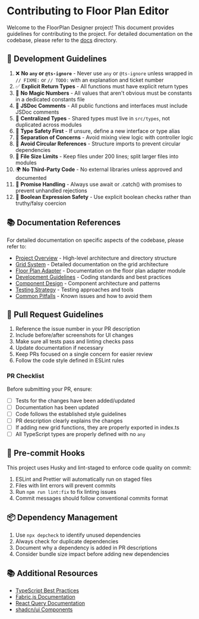 
# Contributing to Floor Plan Editor

Welcome to the FloorPlan Designer project! This document provides guidelines for contributing to the project. For detailed documentation on the codebase, please refer to the [docs](./docs) directory.

## 🚦 Development Guidelines

1. ❌ **No `any` or `@ts-ignore`** - Never use `any` or `@ts-ignore` unless wrapped in `// FIXME:` or `// TODO:` with an explanation and ticket number
2. ✅ **Explicit Return Types** - All functions must have explicit return types
3. 📐 **No Magic Numbers** - All values that aren't obvious must be constants in a dedicated constants file
4. 🧠 **JSDoc Comments** - All public functions and interfaces must include JSDoc comments
5. 🧱 **Centralized Types** - Shared types must live in `src/types`, not duplicated across modules
6. 🧪 **Type Safety First** - If unsure, define a new interface or type alias
7. 🚫 **Separation of Concerns** - Avoid mixing view logic with controller logic
8. 🔀 **Avoid Circular References** - Structure imports to prevent circular dependencies
9. 📏 **File Size Limits** - Keep files under 200 lines; split larger files into modules
10. 🌍 **No Third-Party Code** - No external libraries unless approved and documented
11. 🔄 **Promise Handling** - Always use await or .catch() with promises to prevent unhandled rejections
12. 🧮 **Boolean Expression Safety** - Use explicit boolean checks rather than truthy/falsy coercion

## 📚 Documentation References

For detailed documentation on specific aspects of the codebase, please refer to:

- [Project Overview](./docs/project-overview.md) - High-level architecture and directory structure
- [Grid System](./docs/grid-system.md) - Detailed documentation on the grid architecture
- [Floor Plan Adapter](./docs/floor-plan-adapter.md) - Documentation on the floor plan adapter module
- [Development Guidelines](./docs/development-guidelines.md) - Coding standards and best practices
- [Component Design](./docs/component-design.md) - Component architecture and patterns
- [Testing Strategy](./docs/testing-strategy.md) - Testing approaches and tools
- [Common Pitfalls](./docs/common-pitfalls.md) - Known issues and how to avoid them

## 📝 Pull Request Guidelines

1. Reference the issue number in your PR description
2. Include before/after screenshots for UI changes
3. Make sure all tests pass and linting checks pass
4. Update documentation if necessary
5. Keep PRs focused on a single concern for easier review
6. Follow the code style defined in ESLint rules

### PR Checklist

Before submitting your PR, ensure:

- [ ] Tests for the changes have been added/updated
- [ ] Documentation has been updated
- [ ] Code follows the established style guidelines
- [ ] PR description clearly explains the changes
- [ ] If adding new grid functions, they are properly exported in index.ts
- [ ] All TypeScript types are properly defined with no `any`

## 💾 Pre-commit Hooks

This project uses Husky and lint-staged to enforce code quality on commit:

1. ESLint and Prettier will automatically run on staged files
2. Files with lint errors will prevent commits
3. Run `npm run lint:fix` to fix linting issues
4. Commit messages should follow conventional commits format

## 📦 Dependency Management

1. Use `npx depcheck` to identify unused dependencies
2. Always check for duplicate dependencies
3. Document why a dependency is added in PR descriptions
4. Consider bundle size impact before adding new dependencies

## 📚 Additional Resources

- [TypeScript Best Practices](https://www.typescriptlang.org/docs/handbook/declaration-files/do-s-and-don-ts.html)
- [Fabric.js Documentation](http://fabricjs.com/docs/)
- [React Query Documentation](https://tanstack.com/query/latest/docs/react/overview)
- [shadcn/ui Components](https://ui.shadcn.com/docs)
